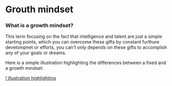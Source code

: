 # **Grouth mindset**

### What is a growth mindset?

This term focusing on the fact that intelligence and talent are just a simple starting points, which you can overcome these gifts by constant furthure develompnet or efforts, you can't only depends on these gifts to accomplish any of your goals or dreams.

Here is a simple illustration highlighting the differences between a fixed and a growth mindset:

[! illustration highlighting](https://3kllhk1ibq34qk6sp3bhtox1-wpengine.netdna-ssl.com/wp-content/uploads/NewGrowthMindset2.png)
